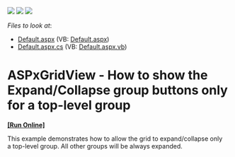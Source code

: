 <!-- default badges list -->
![](https://img.shields.io/endpoint?url=https://codecentral.devexpress.com/api/v1/VersionRange/128535623/14.1.8%2B)
[![](https://img.shields.io/badge/Open_in_DevExpress_Support_Center-FF7200?style=flat-square&logo=DevExpress&logoColor=white)](https://supportcenter.devexpress.com/ticket/details/T191199)
[![](https://img.shields.io/badge/📖_How_to_use_DevExpress_Examples-e9f6fc?style=flat-square)](https://docs.devexpress.com/GeneralInformation/403183)
<!-- default badges end -->
<!-- default file list -->
*Files to look at*:

* [Default.aspx](./CS/Default.aspx) (VB: [Default.aspx](./VB/Default.aspx))
* [Default.aspx.cs](./CS/Default.aspx.cs) (VB: [Default.aspx.vb](./VB/Default.aspx.vb))
<!-- default file list end -->
# ASPxGridView - How to show the Expand/Collapse group buttons only for a top-level group
<!-- run online -->
**[[Run Online]](https://codecentral.devexpress.com/t191199/)**
<!-- run online end -->


<p>This example demonstrates how to allow the grid to expand/collapse only a top-level group. All other groups will be always expanded. </p>

<br/>


